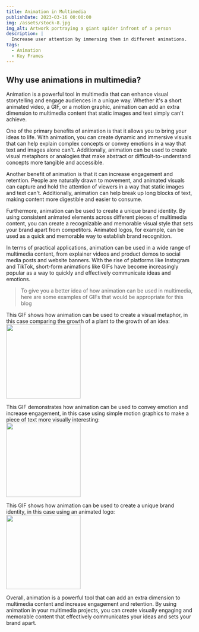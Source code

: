 ```yaml
---
title: Animation in Multimedia
publishDate: 2023-03-16 00:00:00
img: /assets/stock-8.jpg
img_alt: Artwork portraying a giant spider infront of a person
description: |
  Increase user attention by immersing them in different animations.
tags:
  - Animation
  - Key Frames
---
```


## Why use animations in multimedia?

Animation is a powerful tool in multimedia that can enhance visual storytelling and engage audiences in a unique way. Whether it's a short animated video, a GIF, or a motion graphic, animation can add an extra dimension to multimedia content that static images and text simply can't achieve.

One of the primary benefits of animation is that it allows you to bring your ideas to life. With animation, you can create dynamic and immersive visuals that can help explain complex concepts or convey emotions in a way that text and images alone can't. Additionally, animation can be used to create visual metaphors or analogies that make abstract or difficult-to-understand concepts more tangible and accessible.

Another benefit of animation is that it can increase engagement and retention. People are naturally drawn to movement, and animated visuals can capture and hold the attention of viewers in a way that static images and text can't. Additionally, animation can help break up long blocks of text, making content more digestible and easier to consume.

Furthermore, animation can be used to create a unique brand identity. By using consistent animated elements across different pieces of multimedia content, you can create a recognizable and memorable visual style that sets your brand apart from competitors. Animated logos, for example, can be used as a quick and memorable way to establish brand recognition.

In terms of practical applications, animation can be used in a wide range of multimedia content, from explainer videos and product demos to social media posts and website banners. With the rise of platforms like Instagram and TikTok, short-form animations like GIFs have become increasingly popular as a way to quickly and effectively communicate ideas and emotions.

> To give you a better idea of how animation can be used in multimedia, here are some examples of GIFs that would be appropriate for this blog

This GIF shows how animation can be used to create a visual metaphor, in this case comparing the growth of a plant to the growth of an idea:
<br />
<img src="https://media.giphy.com/media/3o7aCScwdMAohPCq76/giphy.gif" width="200px" height="200px"></img>

This GIF demonstrates how animation can be used to convey emotion and increase engagement, in this case using simple motion graphics to make a piece of text more visually interesting:
<br />
<img src="https://media.giphy.com/media/FCYsXj6xsCOfC/giphy.gif" width="200px" height="200px"></img>

This GIF shows how animation can be used to create a unique brand identity, in this case using an animated logo:
<br />
<img src="https://media.giphy.com/media/l3vR16pONsV8cKkWk/giphy.gif" width="200px" height="200px"></img>

Overall, animation is a powerful tool that can add an extra dimension to multimedia content and increase engagement and retention. By using animation in your multimedia projects, you can create visually engaging and memorable content that effectively communicates your ideas and sets your brand apart.
